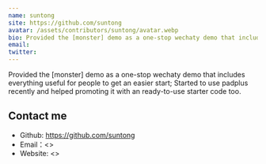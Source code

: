 ```yaml
---
name: suntong
site: https://github.com/suntong
avatar: /assets/contributors/suntong/avatar.webp
bio: Provided the [monster] demo as a one-stop wechaty demo that includes everything useful for people to get an easier start; Started to use padplus recently and helped promoting it with an ready-to-use starter code too.
email: 
twitter: 
---
```


Provided the [monster] demo as a one-stop wechaty demo that includes everything useful for people to get an easier start; Started to use padplus recently and helped promoting it with an ready-to-use starter code too.

## Contact me

- Github: <https://github.com/suntong>
- Email：<>
- Website: <>
